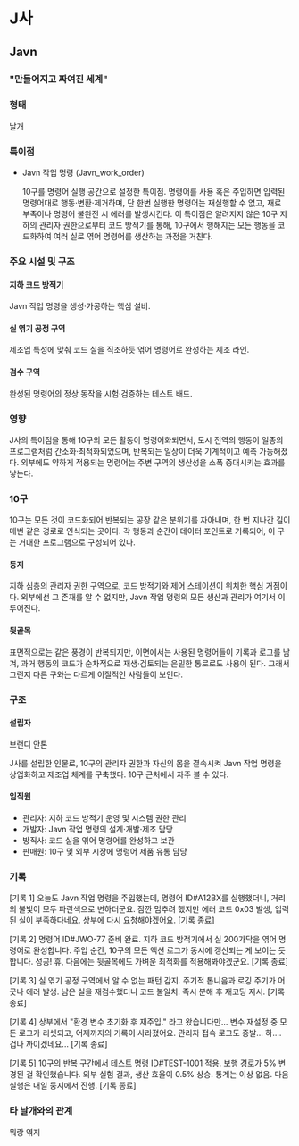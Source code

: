 # J사

## Javn

### "만들어지고 짜여진 세계"

### 형태

날개

### 특이점

- Javn 작업 명령 (Javn\_work\_order)

    10구를 명령어 실행 공간으로 설정한 특이점. 명령어를 사용 혹은 주입하면 입력된 명령어대로 행동·변환·제거하며, 단 한번 실행한 명령어는 재실행할 수 없고, 재료 부족이나 명령어 불완전 시 에러를 발생시킨다. 이 특이점은 알려지지 않은 10구 지하의 관리자 권한으로부터 코드 방적기를 통해, 10구에서 행해지는 모든 행동을 코드화하여 여러 실로 엮어 명령어를 생산하는 과정을 거친다.

### 주요 시설 및 구조

#### 지하 코드 방적기

Javn 작업 명령을 생성·가공하는 핵심 설비.

#### 실 엮기 공정 구역

제조업 특성에 맞춰 코드 실을 직조하듯 엮어 명령어로 완성하는 제조 라인.

#### 검수 구역

완성된 명령어의 정상 동작을 시험·검증하는 테스트 배드.

### 영향

J사의 특이점을 통해 10구의 모든 활동이 명령어화되면서, 도시 전역의 행동이 일종의 프로그램처럼 간소화·최적화되었으며, 반복되는 일상이 더욱 기계적이고 예측 가능해졌다. 외부에도 약하게 적용되는 명령어는 주변 구역의 생산성을 소폭 증대시키는 효과를 낳는다.

### 10구

10구는 모든 것이 코드화되어 반복되는 공장 같은 분위기를 자아내며, 한 번 지나간 길이 매번 같은 경로로 인식되는 곳이다. 각 행동과 순간이 데이터 포인트로 기록되어, 이 구는 거대한 프로그램으로 구성되어 있다.

#### 둥지

지하 심층의 관리자 권한 구역으로, 코드 방적기와 제어 스테이션이 위치한 핵심 거점이다. 외부에선 그 존재를 알 수 없지만, Javn 작업 명령의 모든 생산과 관리가 여기서 이루어진다.

#### 뒷골목

표면적으로는 같은 풍경이 반복되지만, 이면에서는 사용된 명령어들이 기록과 로그를 남겨, 과거 행동의 코드가 순차적으로 재생·검토되는 은밀한 통로로도 사용이 된다.
그래서 그런지 다른 구와는 다르게 이질적인 사람들이 보인다.

### 구조

#### 설립자

브랜디 안톤

J사를 설립한 인물로, 10구의 관리자 권한과 자신의 몸을 결속시켜 Javn 작업 명령을 상업화하고 제조업 체계를 구축했다.
10구 근처에서 자주 볼 수 있다.

#### 임직원

- 관리자: 지하 코드 방적기 운영 및 시스템 권한 관리
- 개발자: Javn 작업 명령의 설계·개발·제조 담당
- 방직사: 코드 실을 엮어 명령어를 완성하고 보관
- 판매원: 10구 및 외부 시장에 명령어 제품 유통 담당

### 기록

[기록 1]
오늘도 Javn 작업 명령을 주입했는데, 명령어 ID#A12BX를 실행했더니, 거리의 불빛이 모두 파란색으로 변하더군요. 잠깐 멈추려 했지만 에러 코드 0x03 발생, 입력된 실이 부족하다네요. 상부에 다시 요청해야겠어요. [기록 종료]

[기록 2]
명령어 ID#JWO-77 준비 완료. 지하 코드 방적기에서 실 200가닥을 엮어 명령어로 완성합니다. 주입 순간, 10구의 모든 액션 로그가 동시에 갱신되는 게 보이는 듯 합니다. 성공! 휴, 다음에는 뒷골목에도 가벼운 최적화를 적용해봐야겠군요. [기록 종료]

[기록 3]
실 엮기 공정 구역에서 알 수 없는 패턴 감지. 주기적 톱니음과 로깅 주기가 어긋나 에러 발생. 남은 실을 재검수했더니 코드 불일치. 즉시 분해 후 재코딩 지시. [기록 종료]

[기록 4]
상부에서 "환경 변수 초기화 후 재주입." 라고 왔습니다만... 변수 재설정 중 모든 로그가 리셋되고, 어제까지의 기록이 사라졌어요. 관리자 접속 로그도 증발... 하.... 겁나 까이겠네요... [기록 종료]

[기록 5]
10구의 반복 구간에서 테스트 명령 ID#TEST-1001 적용. 보행 경로가 5% 변경된 걸 확인했습니다. 외부 실험 결과, 생산 효율이 0.5% 상승. 통계는 이상 없음. 다음 실행은 내일 둥지에서 진행. [기록 종료]

### 타 날개와의 관계

뭐랑 엮지
